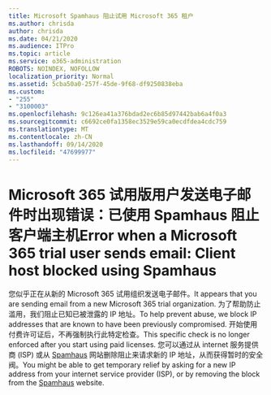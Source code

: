 ```yaml
---
title: Microsoft Spamhaus 阻止试用 Microsoft 365 租户
ms.author: chrisda
author: chrisda
ms.date: 04/21/2020
ms.audience: ITPro
ms.topic: article
ms.service: o365-administration
ROBOTS: NOINDEX, NOFOLLOW
localization_priority: Normal
ms.assetid: 5cba50a0-257f-45de-9f68-df9250838eba
ms.custom:
- "255"
- "3100003"
ms.openlocfilehash: 9c126ea41a376bdad2ec6b85d97442bab6a4f0a3
ms.sourcegitcommit: c6692ce0fa1358ec3529e59ca0ecdfdea4cdc759
ms.translationtype: MT
ms.contentlocale: zh-CN
ms.lasthandoff: 09/14/2020
ms.locfileid: "47699977"
---
```

# <a name="error-when-a-microsoft-365-trial-user-sends-email-client-host-blocked-using-spamhaus"></a><span data-ttu-id="83abc-102">Microsoft 365 试用版用户发送电子邮件时出现错误：已使用 Spamhaus 阻止客户端主机</span><span class="sxs-lookup"><span data-stu-id="83abc-102">Error when a Microsoft 365 trial user sends email: Client host blocked using Spamhaus</span></span>

<span data-ttu-id="83abc-103">您似乎正在从新的 Microsoft 365 试用组织发送电子邮件。</span><span class="sxs-lookup"><span data-stu-id="83abc-103">It appears that you are sending email from a new Microsoft 365 trial organization.</span></span> <span data-ttu-id="83abc-104">为了帮助防止滥用，我们阻止已知已被泄露的 IP 地址。</span><span class="sxs-lookup"><span data-stu-id="83abc-104">To help prevent abuse, we block IP addresses that are known to have been previously compromised.</span></span> <span data-ttu-id="83abc-105">开始使用付费许可证后，不再强制执行此特定检查。</span><span class="sxs-lookup"><span data-stu-id="83abc-105">This specific check is no longer enforced after you start using paid licenses.</span></span> <span data-ttu-id="83abc-106">您可以通过从 internet 服务提供商 (ISP) 或从 [Spamhaus](https://go.microsoft.com/fwlink/p/?linkid=123245) 网站删除阻止来请求新的 IP 地址，从而获得暂时的安全阀。</span><span class="sxs-lookup"><span data-stu-id="83abc-106">You might be able to get temporary relief by asking for a new IP address from your internet service provider (ISP), or by removing the block from the [Spamhaus](https://go.microsoft.com/fwlink/p/?linkid=123245) website.</span></span>
